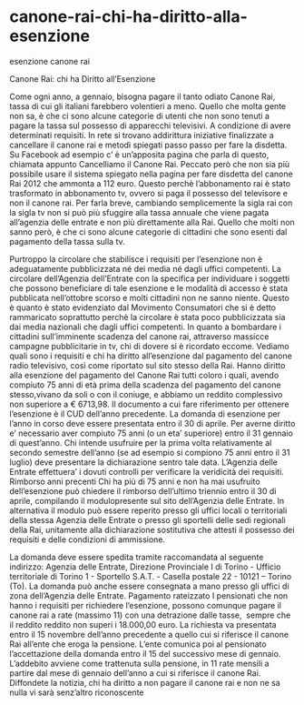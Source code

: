 canone-rai-chi-ha-diritto-alla-esenzione
========================================

esenzione canone rai

Canone Rai: chi ha Diritto all’Esenzione

Come ogni anno, a gennaio, bisogna pagare il tanto odiato Canone Rai, tassa di cui gli italiani farebbero volentieri a meno. Quello che molta gente non sa, è che ci sono alcune categorie di utenti che non sono tenuti a pagare la tassa sul possesso di apparecchi televisivi. A condizione di avere determinati requisiti.
In rete si trovano addirittura iniziative finalizzate a cancellare il canone rai e metodi spiegati passo passo per fare la disdetta.
Su Facebook ad esempio c’ è un’apposita pagina che parla di questo, chiamata appunto Cancelliamo il Canone Rai.
Peccato però che non sia più possibile usare il sistema spiegato nella pagina per fare disdetta del canone Rai 2012 che ammonta a 112 euro.
Questo perchè l’abbonamento rai è stato trasformato in abbonamento tv, ovvero si paga il possesso del televisore e non il canone rai.
Per farla breve, cambiando semplicemente la sigla rai con la sigla tv non si può più sfuggire alla tassa annuale che viene pagata all’agenzia delle entrate e non più direttamente alla Rai.
Quello che molti non sanno però, è che ci sono alcune categorie di cittadini che sono esenti dal pagamento della tassa sulla tv.

Purtroppo la circolare che stabilisce i requisiti per l’esenzione non è adeguatamente pubblicizzata né dei media né dagli uffici competenti.
La circolare dell’Agenzia dell’Entrate con la specifica per individuare i soggetti che possono beneficiare di tale esenzione e le modalità di accesso è stata pubblicata nell’ottobre scorso e molti cittadini non ne sanno niente.
Questo è quanto è stato evidenziato dal Movimento Consumatori che si è detto rammaricato soprattutto perchè la circolare è stata poco pubblicizzata sia dai media nazionali che dagli uffici competenti.
In quanto a bombardare i cittadini sull’imminente scadenza del canone rai, attraverso massicce campagne pubblicitarie in tv, chi di dovere si è ricordato eccome.
Vediamo quali sono i requisiti e chi ha diritto all’esenzione dal pagamento del canone radio televisivo, così come riportato sul sito stesso della Rai.
Hanno diritto alla esenzione del pagamento del Canone Rai tutti coloro i quali, avendo compiuto 75 anni di età prima della scadenza del pagamento del canone stesso,vivano da soli o con il coniuge, e abbiamo un reddito complessivo non superiore a € 6713,98.
Il documento a cui fare riferimento per ottenere l’esenzione è il CUD dell’anno precedente.
La domanda di esenzione per l’anno in corso deve essere presentata entro il 30 di aprile. Per averne diritto e’ necessario aver compiuto 75 anni (o un eta’ superiore) entro il 31 gennaio di quest’anno.
Chi intende usufruire per la prima volta relativamente al secondo semestre dell’anno (se ad esempio si compiono 75 anni entro il 31 luglio) deve presentare la dichiarazione sentro tale data.
L’Agenzia delle Entrate effettuera’ i dovuti controlli per verificare la veridicità dei requisiti.
Rimborso anni precenti
Chi ha più di 75 anni e non ha mai usufruito dell’esenzione può chiedere il rimborso dell’ultimo triennio entro il 30 di aprile, compilando il modulopresente sul sito dell’Agenzia delle Entrate.
In alternativa il modulo può essere reperito presso gli uffici locali o territoriali della stessa Agenzia delle Entrate o presso gli sportelli delle sedi regionali della Rai, unitamente alla dichiarazione sostitutiva che attesti il possesso dei requisiti e delle condizioni di ammissione.

La domanda deve essere spedita tramite raccomandata al seguente indirizzo: Agenzia delle Entrate, Direzione Provinciale I di Torino - Ufficio territoriale di Torino 1 - Sportello S.A.T. - Casella postale 22 - 10121 – Torino (To).
La domanda può anche essere consegnata a mano presso gli uffici di zona dell’Agenzia delle Entrate.
Pagamento rateizzato
I pensionati che non hanno i requisiti per richiedere l’esenzione, possono comunque pagare il canone rai a rate (massimo 11) con una detrazione dalle tasse,  sempre che il reddito reddito non superi i 18.000,00 euro.
La richiesta va presentata entro il 15 novembre dell’anno precedente a quello cui si riferisce il canone Rai all’ente che eroga la pensione.
L’ente comunica poi al pensionato l’accettazione della domanda entro il 15 del successivo mese di gennaio.
L’addebito avviene come trattenuta sulla pensione, in 11 rate mensili a partire dal mese di gennaio dell’anno a cui si riferisce il canone Rai.
Diffondete la notizia, chi ha diritto a non pagare il canone rai e non ne sa nulla vi sarà senz’altro riconoscente
